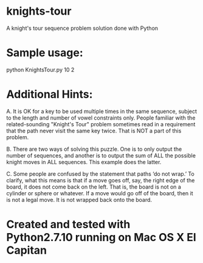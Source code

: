 # knights-tour
A knight's tour sequence problem solution done with Python

# Sample usage:

python KnightsTour.py 10 2


# Additional Hints:
A.  It is OK for a key to be used multiple times in the same sequence, subject to the length and
    number of vowel constraints only.  People familiar with the related-sounding "Knight's Tour" problem
    sometimes read in a requirement that the path never visit the same key twice.  That is NOT a part
    of this problem.
 
B.  There are two ways of solving this puzzle.   One is to only output the number of sequences, and another
    is to output the sum of ALL the possible knight moves in ALL sequences.  This example does the latter.

C.  Some people are confused by the statement that paths ‘do not wrap.’ To clarify, what this
    means is that if a move goes off, say, the right edge of the board, it does not come back on the left. That is,
    the board is not on a cylinder or sphere or whatever. If a move would go off of the board, then it is not a
    legal move. It is not wrapped back onto the board.
    
    
# Created and tested with Python2.7.10 running on Mac OS X El Capitan
